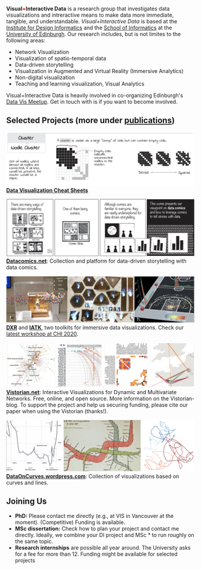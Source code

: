 __Visual<b style="color:red;">+</b>Interactive Data__ is a research group that investigates data visualizations and intreractive means to make data more immediate, tangible, and understandable. _Visual+Interactive Data_ is based at the [Institute for Design Informatics](https://www.designinformatics.org/) and the [School of Informatics](https://www.ed.ac.uk/informatics) at the [University of Edinburgh](https://www.ed.ac.uk).  Our research includes, but is not limites to the following areas:

* Network Visualization
* Visualization of spatio-temporal data
* Data-driven storytelling
* Visualization in Augmented and Virtual Reality (Immersive Analytics)
* Non-digital visualization
* Teaching and learning visualization, Visual Analytics

Visual+Interactive Data is heavily involved in co-organizing Edinburgh's [Data Vis Meetup](https://www.meetup.com/meetup-group-vBHbCmgh). Get in touch with is if you want to become involved.

## Selected Projects (more under [publications](publications.html))

![](figures/cheatsheets.png)
**[Data Visualization Cheat Sheets](https://sites.google.com/view/datavisualizationcheatsheet)**

![](figures/datacomics.png)
**[Datacomics.net](Datacomics.net)**: Collection and platform for data-driven storytelling with data comics.

![](figures/immersiveanalytics.png)
**[DXR](https://sites.google.com/view/dxr-vis)** and **[IATK](https://github.com/MaximeCordeil/IATK)**, two toolkits for immersive data visualizations. Check our [latest workshop at CHI 2020](http://immersiveanalytics.io).

![](figures/vistorian.png)
**[Vistorian.net](Vistorian.net)**: Interactive Visualizations for Dynamic and Multivariate Networks.
Free, online, and open source. More information on the Vistorian-blog. To support the project and help us securing funding, please cite our paper when using the Vistorian (thanks!).

![](figures/curves.png)
**[DataOnCurves.wordpress.com](DataOnCurves.wordpress.com)**: Collection of visualizations based on curves and lines.

## Joining Us

* **PhD:** Please contact me directly (e.g., at VIS in Vancouver at the moment). (Competitive) Funding is available.
* **MSc dissertation:** Check how to plan your project and contact me directly. Ideally, we combine your DI project and MSc * to run roughly on the same topic.
* **Research internships** are possible all year around. The University asks for a fee for more than 12. Funding might be available for selected projects
